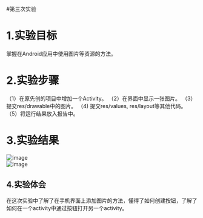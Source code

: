 #第三次实验
# 1.实验目标
 掌握在Android应用中使用图片等资源的方法。 
# 2.实验步骤 
 （1）在原先创的项目中增加一个Activity。
 （2）在界面中显示一张图片。 
 （3）提交res/drawable中的图片。 
 （4) 提交res/values, res/layout等其他代码。 
 （5）将运行结果放入报告中。 
# 3.实验结果
 ![image](https://github.com/uzi-up/android-labs-2018/blob/master/soft1614080902401/ABC/%E5%BE%AE%E4%BF%A1%E5%9B%BE%E7%89%87_20180501213815.png)   
  ![image](https://github.com/uzi-up/android-labs-2018/blob/master/soft1614080902401/ABC/%E5%BE%AE%E4%BF%A1%E5%9B%BE%E7%89%87_20180501213823.png)   
 ## 4.实验体会
 在这次实验中了解了在手机界面上添加图片的方法，懂得了如何创建按钮，了解了如何在一个activity中通过按钮打开另一个activity。
